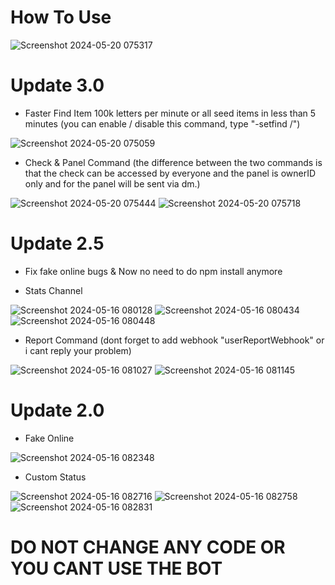 # How To Use

![Screenshot 2024-05-20 075317](https://github.com/VodcaSmith/GTPS-BOT/assets/122147672/ca9dec55-cd67-4753-844e-1b1e5036deb5)


# Update 3.0
- Faster Find Item 100k letters per minute or all seed items in less than 5 minutes (you can enable / disable this command, type "-setfind <enable>/<disable>")

![Screenshot 2024-05-20 075059](https://github.com/VodcaSmith/GTPS-BOT/assets/122147672/f2fa9830-559c-412b-8810-87901f1087c2)

- Check & Panel Command (the difference between the two commands is that the check can be accessed by everyone and the panel is ownerID only and for the panel will be sent via dm.)

![Screenshot 2024-05-20 075444](https://github.com/VodcaSmith/GTPS-BOT/assets/122147672/bae40d5f-232c-419f-b09c-d0531aef85a0)
![Screenshot 2024-05-20 075718](https://github.com/VodcaSmith/GTPS-BOT/assets/122147672/001385d9-6093-47bf-a9d9-e57594387ece)

# Update 2.5
- Fix fake online bugs & Now no need to do npm install anymore

- Stats Channel

![Screenshot 2024-05-16 080128](https://github.com/VodcaSmith/GTPS-BOT/assets/122147672/0bbadedc-1872-4d4f-b840-bf19446e629b)
![Screenshot 2024-05-16 080434](https://github.com/VodcaSmith/GTPS-BOT/assets/122147672/3f2175bd-95fe-471d-88a4-65f10a5bbe22)
![Screenshot 2024-05-16 080448](https://github.com/VodcaSmith/GTPS-BOT/assets/122147672/85045c5f-2f2b-4d4e-8d97-8aa9c3409618)

- Report Command (dont forget to add webhook "userReportWebhook" or i cant reply your problem)

![Screenshot 2024-05-16 081027](https://github.com/VodcaSmith/GTPS-BOT/assets/122147672/1fec2304-af50-49f5-a8dc-7b4e2e55eb38)
![Screenshot 2024-05-16 081145](https://github.com/VodcaSmith/GTPS-BOT/assets/122147672/b0b7eadd-6544-404d-b4ef-1e2dbefdfc5f)


# Update 2.0
- Fake Online

![Screenshot 2024-05-16 082348](https://github.com/VodcaSmith/GTPS-BOT/assets/122147672/e479e7f7-2db2-448a-bc45-ca2ef66b2076)


- Custom Status

![Screenshot 2024-05-16 082716](https://github.com/VodcaSmith/GTPS-BOT/assets/122147672/70645905-1d3c-45e1-b8d8-1a85a76ee9ca)
![Screenshot 2024-05-16 082758](https://github.com/VodcaSmith/GTPS-BOT/assets/122147672/32505611-c7f7-4549-ab43-b61cf6a52bb3)
![Screenshot 2024-05-16 082831](https://github.com/VodcaSmith/GTPS-BOT/assets/122147672/52614e73-2f49-4e2d-b5f6-c7a09e43b2f1)

# DO NOT CHANGE ANY CODE OR YOU CANT USE THE BOT

